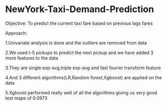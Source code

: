 # NewYork-Taxi-Demand-Prediction
Objective:
To predict the current taxi fare based on previous lags fares

Approach:

1.Univariate analysis is done and the outliers are removed from data

2.We used t-5 pickups to predict the next pickup and we have added 3 more features to the data

3.They are single exp-avg,triple exp-avg and fast fourier transform feature

4.And 3 different algorithms(LR,Random forest,Xgboost) are applied on the data

5.Xgboost performed really well of all the algorithms giving us very good test mape of 0.0973
